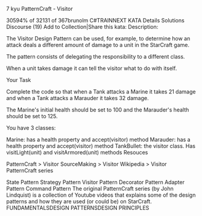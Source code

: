 ﻿7 kyu
PatternCraft - Visitor

30594% of 32131 of 367brunolm
C#TRAINNEXT KATA
Details
Solutions
Discourse (19)
Add to Collection|Share this kata:
Description:

The Visitor Design Pattern can be used, for example, to determine how an attack deals a different amount of damage to a unit in the StarCraft game.

The pattern consists of delegating the responsibility to a different class.

When a unit takes damage it can tell the visitor what to do with itself.

Your Task

Complete the code so that when a Tank attacks a Marine it takes 21 damage and when a Tank attacks a Marauder it takes 32 damage.

The Marine's initial health should be set to 100 and the Marauder's health should be set to 125.

You have 3 classes:

Marine: has a health property and accept(visitor) method
Marauder: has a health property and accept(visitor) method
TankBullet: the visitor class. Has visitLight(unit) and visitArmored(unit) methods
Resouces

PatternCraft > Visitor
SourceMaking > Visitor
Wikipedia > Visitor
PatternCraft series

State Pattern
Strategy Pattern
Visitor Pattern
Decorator Pattern
Adapter Pattern
Command Pattern
The original PatternCraft series (by John Lindquist) is a collection of Youtube videos that explains some of the design patterns and how they are used (or could be) on StarCraft.
FUNDAMENTALSDESIGN PATTERNSDESIGN PRINCIPLES